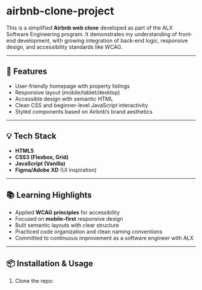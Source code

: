 # airbnb-clone-project

This is a simplified **Airbnb web clone** developed as part of the ALX Software Engineering program. It demonstrates my understanding of front-end development, with growing integration of back-end logic, responsive design, and accessibility standards like WCAG.

---

## 🚀 Features

- User-friendly homepage with property listings
- Responsive layout (mobile/tablet/desktop)
- Accessible design with semantic HTML
- Clean CSS and beginner-level JavaScript interactivity
- Styled components based on Airbnb’s brand aesthetics

---

## 💡 Tech Stack

- **HTML5**
- **CSS3 (Flexbox, Grid)**
- **JavaScript (Vanilla)**
- **Figma/Adobe XD** (UI inspiration)

---

## 📚 Learning Highlights

- Applied **WCAG principles** for accessibility
- Focused on **mobile-first** responsive design
- Built semantic layouts with clear structure
- Practiced code organization and clean naming conventions
- Committed to continuous improvement as a software engineer with ALX

---

## 📦 Installation & Usage

1. Clone the repo:

